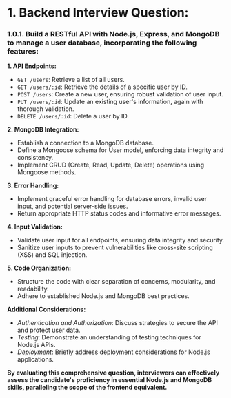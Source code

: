 # 1. Backend Interview Question:

### 1.0.1. Build a RESTful API with Node.js, Express, and MongoDB to manage a user database, incorporating the following features:

**1. API Endpoints:**

- `GET /users`: Retrieve a list of all users.
- `GET /users/:id`: Retrieve the details of a specific user by ID.
- `POST /users`: Create a new user, ensuring robust validation of user input.
- `PUT /users/:id`: Update an existing user's information, again with thorough validation.
- `DELETE /users/:id`: Delete a user by ID.

**2. MongoDB Integration:**

- Establish a connection to a MongoDB database.
- Define a Mongoose schema for User model, enforcing data integrity and consistency.
- Implement CRUD (Create, Read, Update, Delete) operations using Mongoose methods.

**3. Error Handling:**

- Implement graceful error handling for database errors, invalid user input, and potential server-side issues.
- Return appropriate HTTP status codes and informative error messages.

**4. Input Validation:**

- Validate user input for all endpoints, ensuring data integrity and security.
- Sanitize user inputs to prevent vulnerabilities like cross-site scripting (XSS) and SQL injection.

**5. Code Organization:**

- Structure the code with clear separation of concerns, modularity, and readability.
- Adhere to established Node.js and MongoDB best practices.

**Additional Considerations:**

- _Authentication and Authorization_: Discuss strategies to secure the API and protect user data.
- _Testing_: Demonstrate an understanding of testing techniques for Node.js APIs.
- _Deployment_: Briefly address deployment considerations for Node.js applications.

**By evaluating this comprehensive question, interviewers can effectively assess the candidate's proficiency in essential Node.js and MongoDB skills, paralleling the scope of the frontend equivalent.**
